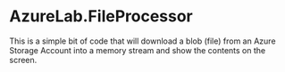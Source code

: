 # AzureLab.FileProcessor

This is a simple bit of code that will download a blob (file) from an Azure Storage Account into a memory stream and show the contents on the screen.